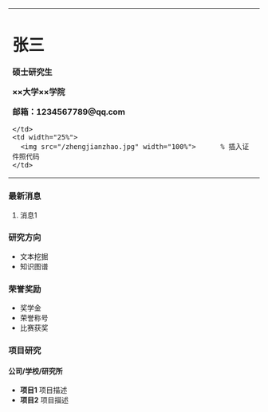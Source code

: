 <table border="0">
  <tr>
    <td width="75%">
      <h1>张三</h1>
      <p><b>硕士研究生</b></p>
      <p><b>××大学××学院</b></p>
      <p><b>邮箱：1234567789@qq.com</b></p>
      
    </td>
    <td width="25%">
      <img src="/zhengjianzhao.jpg" width="100%">      % 插入证件照代码
    </td>
  </tr>
</table>

###  最新消息
1. 消息1

###  研究方向
- 文本挖掘
- 知识图谱

###  荣誉奖励
- 奖学金
- 荣誉称号
- 比赛获奖

###  项目研究
#### 公司/学校/研究所
- **项目1**
项目描述
- **项目2**
项目描述
